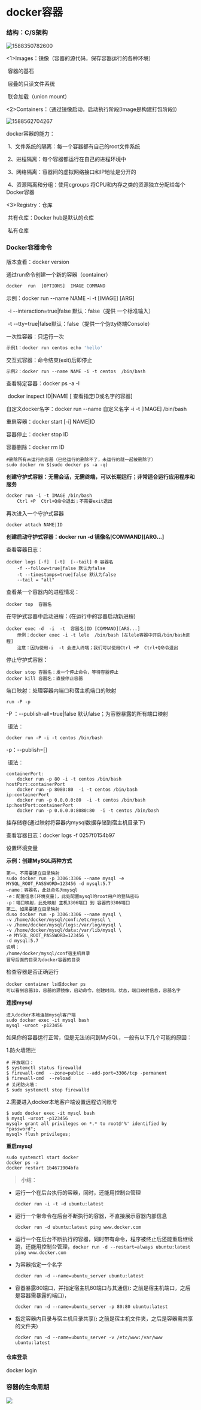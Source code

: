 # docker容器

### 结构：C/S架构



![1588350782600](assets/1588350782600.png)

<1\>Images：镜像（容器的源代码，保存容器运行的各种环境）

​	容器的基石

​	层叠的只读文件系统

​	联合加载（union mount）

<2\>Containers：（通过镜像启动，启动执行阶段[Image是构建打包阶段]）

![1588562704267](assets/1588562704267.png)

docker容器的能力：

​	1、文件系统的隔离：每一个容器都有自己的root文件系统

​	2、进程隔离：每个容器都运行在自己的进程环境中

​	3、网络隔离：容器间的虚拟网络接口和IP地址是分开的

​	4、资源隔离和分组：使用cgroups 将CPU和内存之类的资源独立分配给每个Docker容器

<3\>Registry：仓库

​	共有仓库：Docker hub是默认的仓库

​	私有仓库

### Docker容器命令

版本查看：docker version

通过run命令创建一个新的容器（container） 

```dockerfile
docker  run  [OPTIONS]  IMAGE COMMAND 
```

示例：docker run --name NAME -i -t [IMAGE\] [ARG\]

​	-i --interaction=true|false 默认：false（提供 一个标准输入）

​	-t --tty=true|false默认：false（提供一个伪tty终端Console）

一次性容器：只运行一次

```dockerfile
示例1：docker run centos echo 'hello' 
```

交互式容器：命令结束(exit)后即停止

```dockerfile
示例2：docker run --name NAME -i -t centos  /bin/bash
```

查看特定容器：docker ps -a -l

​		   docker inspect  ID|NAME   [ 查看指定ID或名字的容器]

自定义docker名字：docker run --name 自定义名字 -i -t  [IMAGE]   /bin/bash

重启容器：docker start  [-i\]  NAME|ID

容器停止：docker stop  ID

容器删除：docker  rm   ID

```shell
#删除所有未运行的容器（已经运行的删除不了，未运行的就一起被删除了）
sudo docker rm $(sudo docker ps -a -q)
```

**创建守护式容器：无需会话，无需终端，可以长期运行；非常适合运行应用程序和服务**

```dockerfile
docker run -i -t IMAGE /bin/bash
	Ctrl +P  Ctrl+Q命令退出；不需要exit退出
```

再次进入一个守护式容器

```shell
docker attach NAME|ID
```

**创建启动守护式容器：docker run -d 镜像名\[COMMAND\][ARG...]**

查看容器日志：

```shell
docker logs [-f]  [-t]  [--tail] 0 容器名
	-f --follow=true|false 默认为false
	-t --timestamps=true|false 默认为false
	--tail = "all"
```

查看某一个容器内的进程情况：

```shell
docker top  容器名
```

在守护式容器中启动进程：(在运行中的容器启动新进程)

```shell
docker exec -d  -i  -t  容器名|ID [COMMAND][ARG...]
	示例：docker exec -i -t lele  /bin/bash [在lele容器中开启/bin/bash进程]
	注意：因为使用-i  -t 会进入终端；我们可以使用Ctrl +P  Ctrl+Q命令退出
```

停止守护式容器：

```shell
docker stop 容器名：发一个停止命令，等待容器停止
docker kill 容器名：直接停止容器
```

端口映射：处理容器内端口和宿主机端口的映射

```shell
run -P -p
```

-P ：--publish-all=true|false 默认false；为容器暴露的所有端口映射

​	语法：

```shell
docker run -P -i -t centos /bin/bash
```

-p：--publish=[]

​	语法：

```shell
containerPort:
	docker run -p 80 -i -t centos /bin/bash
hostPort:containerPort
	docker run -p 8080:80  -i -t centos /bin/bash
ip:containerPort
	docker run -p 0.0.0.0:80  -i -t centos /bin/bash
ip:hostPort:containerPort
	docker run -p 0.0.0.0:8080:80  -i -t centos /bin/bash	
```



挂存储卷(通过映射将容器内mysql数据存储到宿主机目录下)

查看容器日志：docker logs -f 0257f0154b97

设置环境变量



**示例：创建MySQL两种方式**

```mysql
第一、不需要建立目录映射
sudo docker run -p 3306:3306 --name mysql -e MYSQL_ROOT_PASSWORD=123456 -d mysql:5.7
–name：容器名，此处命名为mysql
-e：配置信息(环境变量)，此处配置mysql的root用户的登陆密码
-p：端口映射，此处映射 主机3306端口 到 容器的3306端口
第二、如果要建立目录映射
duso docker run -p 3306:3306 --name mysql \
-v /home/docker/mysql/conf:/etc/mysql \
-v /home/docker/mysql/logs:/var/log/mysql \
-v /home/docker/mysql/data:/var/lib/mysql \
-e MYSQL_ROOT_PASSWORD=123456 \
-d mysql:5.7
说明：
/home/docker/mysql/conf宿主机目录
冒号后面的目录为docker容器的目录
```

检查容器是否正确运行 

```shell
docker container ls或docker ps
可以看到容器ID，容器的源镜像，启动命令，创建时间，状态，端口映射信息，容器名字
```

**连接mysql**

```shell
进入docker本地连接mysql客户端
sudo docker exec -it mysql bash
mysql -uroot -p123456
```

如果你的容器运行正常，但是无法访问到MySQL，一般有以下几个可能的原因： 

1.防火墙阻拦 

```shell
# 开放端口：
$ systemctl status firewalld
$ firewall-cmd  --zone=public --add-port=3306/tcp -permanent
$ firewall-cmd  --reload
# 关闭防火墙：
$ sudo systemctl stop firewalld
```

2.需要进入docker本地客户端设置远程访问账号 

```shell
$ sudo docker exec -it mysql bash
$ mysql -uroot -p123456
mysql> grant all privileges on *.* to root@'%' identified by "password";
mysql> flush privileges;
```

**重启mysql**

```shell
sudo systemctl start docker
docker ps -a
docker restart 1b4671904bfa
```

> 小结：

- 运行一个在后台执行的容器，同时，还能用控制台管理

  `docker run -i -t -d ubuntu:latest`

- 运行一个带命令在后台不断执行的容器，不直接展示容器内部信息

  `docker run -d ubuntu:latest ping www.docker.com`

- 运行一个在后台不断执行的容器，同时带有命令，程序被终止后还能重启继续跑，还能用控制台管理，`docker run -d --restart=always ubuntu:latest ping www.docker.com`

- 为容器指定一个名字

  `docker run -d --name=ubuntu_server ubuntu:latest`

- 容器暴露80端口，并指定宿主机80端口与其通信(**:** 之前是宿主机端口，之后是容器需暴露的端口)，

  `docker run -d --name=ubuntu_server -p 80:80 ubuntu:latest`

- 指定容器内目录与宿主机目录共享(**:** 之前是宿主机文件夹，之后是容器需共享的文件夹)

  `docker run -d --name=ubuntu_server -v /etc/www:/var/www ubuntu:latest`

#### 仓库登录

docker login

### 容器的生命周期

![](./assets/life.png)
